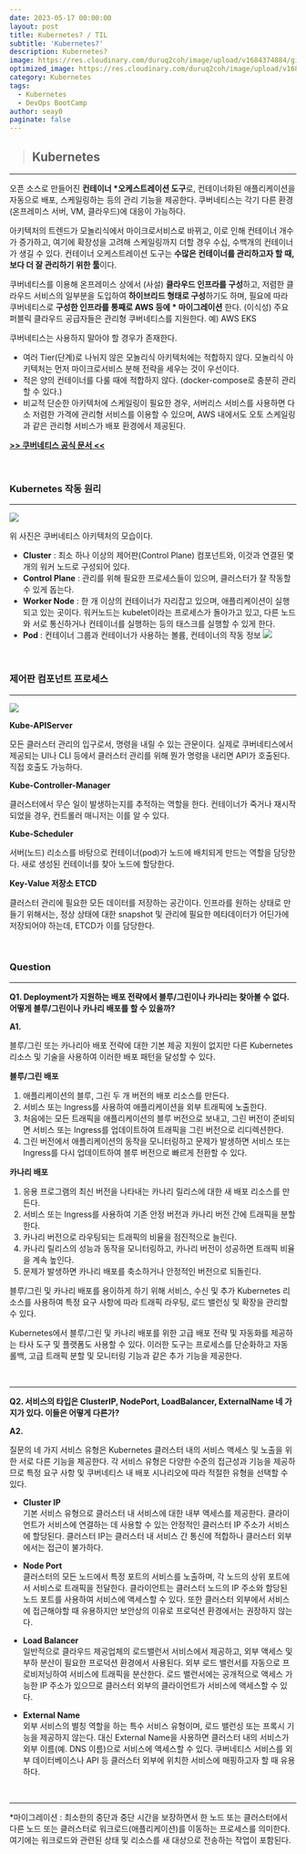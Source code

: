 ```yaml
---
date: 2023-05-17 00:00:00
layout: post
title: Kubernetes? / TIL
subtitle: 'Kubernetes?'
description: Kubernetes?
image: https://res.cloudinary.com/duruq2coh/image/upload/v1684374884/gitio/Kubernetes_ahpltn.png
optimized_image: https://res.cloudinary.com/duruq2coh/image/upload/v1684374884/gitio/Kubernetes_ahpltn.png
category: Kubernetes
tags:
  - Kubernetes
  - DevOps BootCamp
author: seay0
paginate: false
---
```


> ## **Kubernetes** 
---

오픈 소스로 만들어진 **컨테이너 *오케스트레이션 도구**로, 컨테이너화된 애플리케이션을 자동으로 배포, 스케일링하는 등의 관리 기능을 제공한다. 쿠버네티스는 각기 다른 환경(온프레미스 서버, VM, 클라우드)에 대응이 가능하다.

아키텍처의 트렌드가 모놀리식에서 마이크로서비스로 바뀌고, 이로 인해 컨테이너 개수가 증가하고, 여기에 확장성을 고려해 스케일링까지 더할 경우 수십, 수백개의 컨테이너가 생길 수 있다. 컨테이너 오케스트레이션 도구는 **수많은 컨테이너를 관리하고자 할 때, 보다 더 잘 관리하기 위한 툴**이다. 

쿠버네티스를 이용해 온프레미스 상에서 (사설) **클라우드 인프라를 구성**하고, 저렴한 클라우드 서비스의 일부분을 도입하여 **하이브리드 형태로 구성**하기도 하며, 필요에 따라 쿠버네티스로 **구성한 인프라를 통째로 AWS 등에 * 마이그레이션** 한다. (이식성) 주요 퍼블릭 클라우드 공급자들은 관리형 쿠버네티스를 지원한다. 예) AWS EKS

쿠버네티스는 사용하지 말아야 할 경우가 존재한다.
* 여러 Tier(단계)로 나뉘지 않은 모놀리식 아키텍처에는 적합하지 않다. 모놀리식 아키텍처는 먼저 마이크로서비스 분해 전략을 세우는 것이 우선이다.
* 적은 양의 컨테이너를 다룰 때에 적합하지 않다. (docker-compose로 충분히 관리할 수 있다.)
* 비교적 단순한 아키텍처에 스케일링이 필요한 경우, 서버리스 서비스를 사용하면 다소 저렴한 가격에 관리형 서비스를 이용할 수 있으며, AWS 내에서도 오토 스케일링과 같은 관리형 서비스가 배포 환경에서 제공된다.

[**>> 쿠버네티스 공식 문서 <<**](https://kubernetes.io/ko/docs/concepts/overview/)

<br>

### **Kubernetes 작동 원리**
---
![](https://res.cloudinary.com/duruq2coh/image/upload/v1684377383/gitio/post/kubernetes/1_banu3s.png)

위 사진은 쿠버네티스 아키텍처의 모습이다.

* **Cluster** : 최소 하나 이상의 제어판(Control Plane) 컴포넌트와, 이것과 연결된 몇 개의 워커 노드로 구성되어 있다. 
* **Control Plane** : 관리를 위해 필요한 프로세스들이 있으며, 클러스터가 잘 작동할 수 있게 돕는다.
* **Worker Node** : 한 개 이상의 컨테이너가 자리잡고 있으며, 애플리케이션이 실행되고 있는 곳이다. 워커노드는 kubelet이라는 프로세스가 돌아가고 있고, 다른 노드와 서로 통신하거나 컨테이너를 실행하는 등의 태스크를 실행할 수 있게 한다.
* **Pod** : 컨테이너 그룹과 컨테이너가 사용하는 볼륨, 컨테이너의 작동 정보
![](https://res.cloudinary.com/duruq2coh/image/upload/v1684380388/gitio/post/kubernetes/2_bklblk.png)

<br>

### **제어판 컴포넌트 프로세스**  
---
![](https://res.cloudinary.com/duruq2coh/image/upload/v1684381078/gitio/post/kubernetes/3_ihhxd8.png)

**Kube-APIServer**  

모든 클러스터 관리의 입구로서, 명령을 내릴 수 있는 관문이다. 실제로 쿠버네티스에서 제공되는 UI나 CLI 등에서 클러스터 관리를 위해 뭔가 명령을 내리면 API가 호출된다. 직접 호출도 가능하다.

**Kube-Controller-Manager**  

클러스터에서 무슨 일이 발생하는지를 추적하는 역할을 한다. 컨테이너가 죽거나 재시작되었을 경우, 컨트롤러 매니저는 이를 알 수 있다.

**Kube-Scheduler**

서버(노드) 리소스를 바탕으로 컨테이너(pod)가 노드에 배치되게 만드는 역할을 담당한다. 새로 생성된 컨테이너를 찾아 노드에 할당한다.

**Key-Value 저장소 ETCD**

클러스터 관리에 필요한 모든 데이터를 저장하는 공간이다. 인프라를 원하는 상태로 만들기 위해서는, 정상 상태에 대한 snapshot 및 관리에 필요한 메타데이터가 어딘가에 저장되어야 하는데, ETCD가 이를 담당한다.

<br>

### **Question**
---

**Q1. Deployment가 지원하는 배포 전략에서 블루/그린이나 카나리는 찾아볼 수 없다. 어떻게 블루/그린이나 카나리 배포를 할 수 있을까?**

**A1.** 

블루/그린 또는 카나리아 배포 전략에 대한 기본 제공 지원이 없지만 다른 Kubernetes 리소스 및 기술을 사용하여 이러한 배포 패턴을 달성할 수 있다. 

**블루/그린 배포**

1. 애플리케이션의 블루, 그린 두 개 버전의 배포 리소스를 만든다. 
2. 서비스 또는 Ingress를 사용하여 애플리케이션을 외부 트래픽에 노출한다.
3. 처음에는 모든 트래픽을 애플리케이션의 블루 버전으로 보내고, 그린 버전이 준비되면 서비스 또는 Ingress를 업데이트하여 트래픽을 그린 버전으로 리디렉션한다. 
4. 그린 버전에서 애플리케이션의 동작을 모니터링하고 문제가 발생하면 서비스 또는 Ingress를 다시 업데이트하여 블루 버전으로 빠르게 전환할 수 있다.

**카나리 배포**

1. 응용 프로그램의 최신 버전을 나타내는 카나리 릴리스에 대한 새 배포 리소스를 만든다.
2. 서비스 또는 Ingress를 사용하여 기존 안정 버전과 카나리 버전 간에 트래픽을 분할한다.
3. 카나리 버전으로 라우팅되는 트래픽의 비율을 점진적으로 늘린다.
4. 카나리 릴리스의 성능과 동작을 모니터링하고, 카나리 버전이 성공하면 트래픽 비율을 계속 높인다.
5. 문제가 발생하면 카나리 배포를 축소하거나 안정적인 버전으로 되돌린다.

블루/그린 및 카나리 배포를 용이하게 하기 위해 서비스, 수신 및 추가 Kubernetes 리소스를 사용하여 특정 요구 사항에 따라 트래픽 라우팅, 로드 밸런싱 및 확장을 관리할 수 있다.

Kubernetes에서 블루/그린 및 카나리 배포를 위한 고급 배포 전략 및 자동화를 제공하는 타사 도구 및 플랫폼도 사용할 수 있다. 이러한 도구는 프로세스를 단순화하고 자동 롤백, 고급 트래픽 분할 및 모니터링 기능과 같은 추가 기능을 제공한다.

<br>

---

**Q2. 서비스의 타입은 ClusterIP, NodePort, LoadBalancer, ExternalName 네 가지가 있다. 이들은 어떻게 다른가?**

**A2.** 

질문의 네 가지 서비스 유형은 Kubernetes 클러스터 내의 서비스 액세스 및 노출을 위한 서로 다른 기능을 제공한다. 각 서비스 유형은 다양한 수준의 접근성과 기능을 제공하므로 특정 요구 사항 및 쿠버네티스 내 배포 시나리오에 따라 적절한 유형을 선택할 수 있다.

* **Cluster IP**  
기본 서비스 유형으로 클러스터 내 서비스에 대한 내부 액세스를 제공한다. 클라이언트가 서비스에 연결하는 데 사용할 수 있는 안정적인 클러스터 IP 주소가 서비스에 할당된다. 클러스터 IP는 클러스터 내 서비스 간 통신에 적합하나 클러스터 외부에서는 접근이 불가하다.

* **Node Port**  
클러스터의 모든 노드에서 특정 포트의 서비스를 노출하며, 각 노드의 상위 포트에서 서비스로 트래픽을 전달한다. 클라이언트는 클러스터 노드의 IP 주소와 할당된 노드 포트를 사용하여 서비스에 액세스할 수 있다. 또한 클러스터 외부에서 서비스에 접근해야할 때 유용하지만 보안상의 이유로 프로덕션 환경에서는 권장하지 않는다.

* **Load Balancer**  
일반적으로 클라우드 제공업체의 로드밸런서 서비스에서 제공하고, 외부 액세스 및 부하 분산이 필요한 프로덕션 환경에서 사용된다. 외부 로드 밸런서를 자동으로 프로비저닝하여 서비스에 트래픽을 분산한다. 로드 밸런서에는 공개적으로 액세스 가능한 IP 주소가 있으므로 클러스터 외부의 클라이언트가 서비스에 액세스할 수 있다. 

* **External Name**  
외부 서비스의 별칭 역할을 하는 특수 서비스 유형이며, 로드 밸런싱 또는 프록시 기능을 제공하지 않는다. 대신 External Name을 사용하면 클러스터 내의 서비스가 외부 이름(예. DNS 이름)으로 서비스에 액세스할 수 있다. 쿠버네티스 서비스를 외부 데이터베이스나 API 등 클러스터 외부에 위치한 서비스에 매핑하고자 할 때 유용하다.

<br>

---
*마이그레이션 : 최소한의 중단과 중단 시간을 보장하면서 한 노드 또는 클러스터에서 다른 노드 또는 클러스터로 워크로드(애플리케이션)를 이동하는 프로세스를 의미한다. 여기에는 워크로드와 관련된 상태 및 리소스를 새 대상으로 전송하는 작업이 포함된다.

